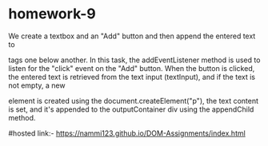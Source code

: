 # homework-9
We create a textbox and an "Add" button and then append the entered text to <p> tags one below another.
In this task, the addEventListener method is used to listen for the "click" event on the "Add" button. When the button is clicked, the entered text is retrieved from the text input (textInput), and if the text is not empty, a new <p> element is created using the document.createElement("p"), the text content is set, and it's appended to the outputContainer div using the appendChild method.

#hosted link:-
https://nammi123.github.io/DOM-Assignments/index.html
